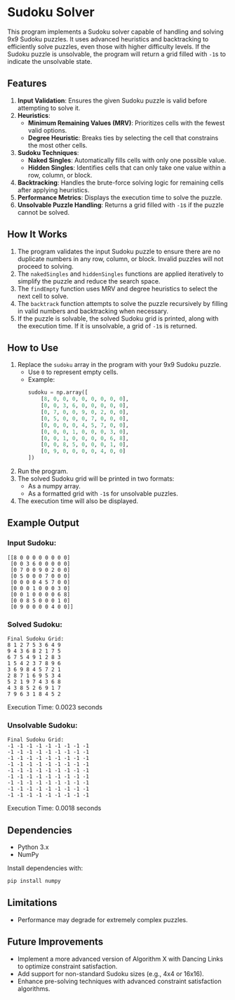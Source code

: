 # Sudoku Solver

This program implements a Sudoku solver capable of handling and solving 9x9 Sudoku puzzles. It uses advanced heuristics and backtracking to efficiently solve puzzles, even those with higher difficulty levels. If the Sudoku puzzle is unsolvable, the program will return a grid filled with `-1`s to indicate the unsolvable state.

## Features

1. **Input Validation**: Ensures the given Sudoku puzzle is valid before attempting to solve it.
2. **Heuristics**:
   - **Minimum Remaining Values (MRV)**: Prioritizes cells with the fewest valid options.
   - **Degree Heuristic**: Breaks ties by selecting the cell that constrains the most other cells.
3. **Sudoku Techniques**:
   - **Naked Singles**: Automatically fills cells with only one possible value.
   - **Hidden Singles**: Identifies cells that can only take one value within a row, column, or block.
4. **Backtracking**: Handles the brute-force solving logic for remaining cells after applying heuristics.
5. **Performance Metrics**: Displays the execution time to solve the puzzle.
6. **Unsolvable Puzzle Handling**: Returns a grid filled with `-1`s if the puzzle cannot be solved.

## How It Works

1. The program validates the input Sudoku puzzle to ensure there are no duplicate numbers in any row, column, or block. Invalid puzzles will not proceed to solving.
2. The `nakedSingles` and `hiddenSingles` functions are applied iteratively to simplify the puzzle and reduce the search space.
3. The `findEmpty` function uses MRV and degree heuristics to select the next cell to solve.
4. The `backtrack` function attempts to solve the puzzle recursively by filling in valid numbers and backtracking when necessary.
5. If the puzzle is solvable, the solved Sudoku grid is printed, along with the execution time. If it is unsolvable, a grid of `-1`s is returned.

## How to Use

1. Replace the `sudoku` array in the program with your 9x9 Sudoku puzzle.
   - Use `0` to represent empty cells.
   - Example:
     ```python
     sudoku = np.array([
         [8, 0, 0, 0, 0, 0, 0, 0, 0],
         [0, 0, 3, 6, 0, 0, 0, 0, 0],
         [0, 7, 0, 0, 9, 0, 2, 0, 0],
         [0, 5, 0, 0, 0, 7, 0, 0, 0],
         [0, 0, 0, 0, 4, 5, 7, 0, 0],
         [0, 0, 0, 1, 0, 0, 0, 3, 0],
         [0, 0, 1, 0, 0, 0, 0, 6, 8],
         [0, 0, 8, 5, 0, 0, 0, 1, 0],
         [0, 9, 0, 0, 0, 0, 4, 0, 0]
     ])
     ```
2. Run the program.
3. The solved Sudoku grid will be printed in two formats:
   - As a numpy array.
   - As a formatted grid with `-1`s for unsolvable puzzles.
4. The execution time will also be displayed.

## Example Output

### Input Sudoku:

```
[[8 0 0 0 0 0 0 0 0]
 [0 0 3 6 0 0 0 0 0]
 [0 7 0 0 9 0 2 0 0]
 [0 5 0 0 0 7 0 0 0]
 [0 0 0 0 4 5 7 0 0]
 [0 0 0 1 0 0 0 3 0]
 [0 0 1 0 0 0 0 6 8]
 [0 0 8 5 0 0 0 1 0]
 [0 9 0 0 0 0 4 0 0]]
```

### Solved Sudoku:

```
Final Sudoku Grid:
8 1 2 7 5 3 6 4 9
9 4 3 6 8 2 1 7 5
6 7 5 4 9 1 2 8 3
1 5 4 2 3 7 8 9 6
3 6 9 8 4 5 7 2 1
2 8 7 1 6 9 5 3 4
5 2 1 9 7 4 3 6 8
4 3 8 5 2 6 9 1 7
7 9 6 3 1 8 4 5 2
```

Execution Time: 0.0023 seconds

### Unsolvable Sudoku:

```
Final Sudoku Grid:
-1 -1 -1 -1 -1 -1 -1 -1 -1
-1 -1 -1 -1 -1 -1 -1 -1 -1
-1 -1 -1 -1 -1 -1 -1 -1 -1
-1 -1 -1 -1 -1 -1 -1 -1 -1
-1 -1 -1 -1 -1 -1 -1 -1 -1
-1 -1 -1 -1 -1 -1 -1 -1 -1
-1 -1 -1 -1 -1 -1 -1 -1 -1
-1 -1 -1 -1 -1 -1 -1 -1 -1
-1 -1 -1 -1 -1 -1 -1 -1 -1
```

Execution Time: 0.0018 seconds

## Dependencies

- Python 3.x
- NumPy

Install dependencies with:

```bash
pip install numpy
```

## Limitations
- Performance may degrade for extremely complex puzzles.

## Future Improvements

- Implement a more advanced version of Algorithm X with Dancing Links to optimize constraint satisfaction.
- Add support for non-standard Sudoku sizes (e.g., 4x4 or 16x16).
- Enhance pre-solving techniques with advanced constraint satisfaction algorithms.

